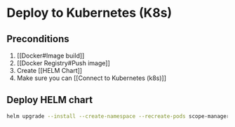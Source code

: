 # Deploy to Kubernetes (K8s)

## Preconditions

1. [[Docker#Image build]]
2. [[Docker Registry#Push image]]
3. Create [[HELM Chart]]
4. Make sure you can [[Connect to Kubernetes (k8s)]]

## Deploy HELM chart

```bash
helm upgrade --install --create-namespace --recreate-pods scope-manager sm/ -n feature1
```